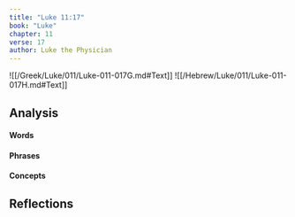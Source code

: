 ```yaml
---
title: "Luke 11:17"
book: "Luke"
chapter: 11
verse: 17
author: Luke the Physician
---
```

![[/Greek/Luke/011/Luke-011-017G.md#Text]]
![[/Hebrew/Luke/011/Luke-011-017H.md#Text]]

## Analysis

#### Words

#### Phrases

#### Concepts

## Reflections
